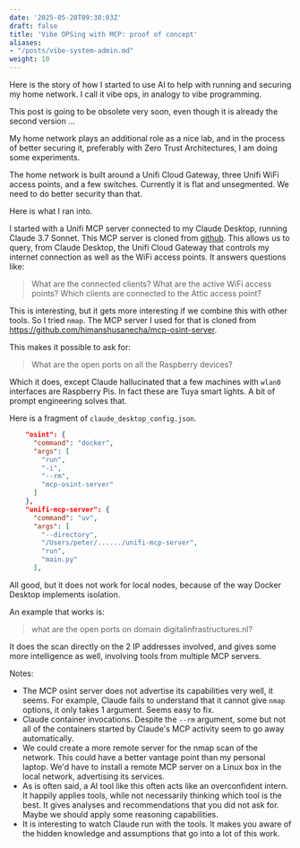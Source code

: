 ```yaml
---
date: '2025-05-20T09:30:03Z'
draft: false
title: 'Vibe OPSing with MCP: proof of concept'
aliases:
- "/posts/vibe-system-admin.md"
weight: 10
---
```

Here is the story of how I started to use AI to help with running and securing my home network.
I call it vibe ops, in analogy to vibe programming.

This post is going to be obsolete very soon, even though it is already the second version ...

My home network plays an additional role as a nice lab, and in the process of better securing it, preferably with Zero Trust Architectures, I am doing some experiments.

The home network is built around a Unifi Cloud Gateway, three Unifi WiFi access points, and a few switches.
Currently it is flat and unsegmented.
We need to do better security than that.

Here is what I ran into.

I started with a Unifi MCP server connected to my Claude Desktop, running Claude 3.7 Sonnet.
This MCP server is cloned from [github](https://github.com/mikecutalo/unifi-mcp-server).
This allows us to query, from Claude Desktop, the Unifi Cloud Gateway that controls my internet connection as well as the WiFi access points.
It answers questions like:
>What are the connected clients?
>What are the active WiFi access points?
>Which clients are connected to the Attic access point?

This is interesting, but it gets more interesting if we combine this with other tools.
So I tried `nmap`.
The MCP server I used for that is cloned from <https://github.com/himanshusanecha/mcp-osint-server>.

This makes it possible to ask for:
>What are the open ports on all the Raspberry devices?

Which it does, except Claude hallucinated that a few machines with `wlan0` interfaces are Raspberry Pis.
In fact these are Tuya smart lights.
A bit of prompt engineering solves that.

Here is a fragment of `claude_desktop_config.json`.

```json
    "osint": {
      "command": "docker",
      "args": [
        "run",
        "-i",
        "--rm",
        "mcp-osint-server"
      ]
    },
    "unifi-mcp-server": {
      "command": "uv",
      "args": [
        "--directory",
        "/Users/peter/....../unifi-mcp-server",
        "run",
        "main.py"
      ],

```

All good, but it does not work for local nodes, because of the way Docker Desktop implements isolation.

An example that works is:
> what are the open ports on domain digitalinfrastructures.nl?

It does the scan directly on the 2 IP addresses involved, and gives some more intelligence as well, involving tools from multiple MCP servers.

Notes:

- The MCP osint server does not advertise its capabilities very well, it seems. For example, Claude fails to understand that it cannot give `nmap` options, it only takes 1 argument. Seems easy to fix.
- Claude container invocations. Despite the `--rm` argument, some but not all of the containers started by Claude's MCP activity seem to go away automatically.
- We could create a more remote server for the nmap scan of the network. This could have a better vantage point than my personal laptop. We'd have to install a remote MCP server on a Linux box in the local network, advertising its services.
- As is often said, a AI tool like this often acts like an overconfident intern. It happily applies tools, while not necessarily thinking which tool is the best. It gives analyses and recommendations that you did not ask for. Maybe we should apply some reasoning capabilities.
- It is interesting to watch Claude run with the tools. It makes you aware of the hidden knowledge and assumptions that go into a lot of this work.
